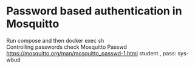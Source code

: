 # Password based authentication in Mosquitto  

Run compose and then docker exec sh  
Controlling passwords check Mosquitto Passwd https://mosquitto.org/man/mosquitto_passwd-1.html
student , pass: sys-wbud
